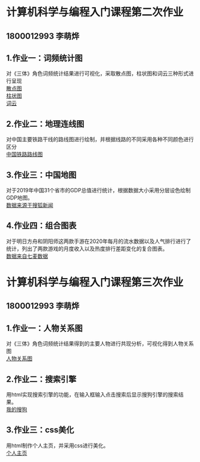 # 计算机科学与编程入门课程第二次作业
##  1800012993 李萌烨      
## 1.作业一：词频统计图   
对《三体》角色词频统计结果进行可视化，采取散点图，柱状图和词云三种形式进行呈现    
[散点图](三体—人物词频散点图.png)     
[柱状图](三体-人物词频柱状图.png)     
[词云](三体—人物词频云图.html)
## 2.作业二：地理连线图   
对中国主要铁路干线的路线图进行绘制，并根据线路的不同采用各种不同颜色进行区分      
[中国铁路路线图](中国铁路路线图.html)
## 3.作业三：中国地图 
对于2019年中国31个省市的GDP总值进行统计，根据数据大小采用分层设色绘制GDP地图。     
[数据来源于搜狐新闻](https://www.sohu.com/a/371574758_611449)    
## 4.作业四：组合图表
对于明日方舟和阴阳师这两款手游在2020年每月的流水数据以及人气排行进行了统计，列出了两款游戏的月度收入以及热度排行差距变化的复合图表。      
[数据来自七麦数据](https://www.qimai.cn/)
# 计算机科学与编程入门课程第三次作业
##  1800012993 李萌烨      
## 1.作业一：人物关系图   
对《三体》角色词频统计结果得到的主要人物进行共现分析，可视化得到人物关系图   
 [人物关系图](https://github.com/damengmengdududududu/damengmengdududududu.github.io/blob/main/%E5%85%B3%E7%B3%BB%E5%9B%BE-%E4%B8%89%E4%BD%93%E4%BA%BA%E7%89%A9.html)
## 2.作业二：搜索引擎   
用html实现搜索引擎的功能，在输入框输入点击搜索后显示搜狗引擎的搜索结果。                 
[我的搜狗](https://damengmengdududududu.github.io/mysougou.html)
## 3.作业三：css美化 
用html制作个人主页，并采用css进行美化。         
[个人主页](https://github.com/damengmengdududududu/damengmengdududududu.github.io/blob/main/zhuye.html)   



